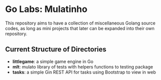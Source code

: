 # Go Labs: Mulatinho

This repository aims to have a collection of miscellaneous Golang source codes, as long as mini projects that later can be expanded into their own repository. 

## Current Structure of Directories
- **littlegame**: a simple game engine in Go
- **mlt**: mulato library of tests with helpers functions to testing package
- **tasks**: a simple Gin REST API for tasks using Bootstrap to view in web